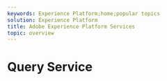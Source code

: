 ```yaml
---
keywords: Experience Platform;home;popular topics
solution: Experience Platform
title: Adobe Experience Platform Services
topic: overview
---
```


# Query Service